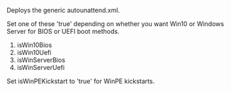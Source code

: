 Deploys the generic autounattend.xml.

Set one of these 'true' depending on whether you want Win10 or Windows Server for BIOS or UEFI boot methods.

1. isWin10Bios
2. isWin10Uefi
3. isWinServerBios
4. isWinServerUefi

Set isWinPEKickstart to 'true' for WinPE kickstarts.